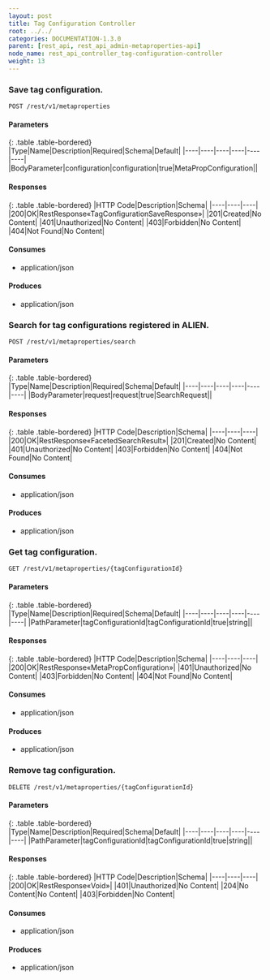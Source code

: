 ```yaml
---
layout: post
title: Tag Configuration Controller
root: ../../
categories: DOCUMENTATION-1.3.0
parent: [rest_api, rest_api_admin-metaproperties-api]
node_name: rest_api_controller_tag-configuration-controller
weight: 13
---
```


### Save tag configuration.
```
POST /rest/v1/metaproperties
```

#### Parameters

{: .table .table-bordered}
|Type|Name|Description|Required|Schema|Default|
|----|----|----|----|----|----|
|BodyParameter|configuration|configuration|true|MetaPropConfiguration||


#### Responses

{: .table .table-bordered}
|HTTP Code|Description|Schema|
|----|----|----|
|200|OK|RestResponse«TagConfigurationSaveResponse»|
|201|Created|No Content|
|401|Unauthorized|No Content|
|403|Forbidden|No Content|
|404|Not Found|No Content|


#### Consumes

* application/json

#### Produces

* application/json

### Search for tag configurations registered in ALIEN.
```
POST /rest/v1/metaproperties/search
```

#### Parameters

{: .table .table-bordered}
|Type|Name|Description|Required|Schema|Default|
|----|----|----|----|----|----|
|BodyParameter|request|request|true|SearchRequest||


#### Responses

{: .table .table-bordered}
|HTTP Code|Description|Schema|
|----|----|----|
|200|OK|RestResponse«FacetedSearchResult»|
|201|Created|No Content|
|401|Unauthorized|No Content|
|403|Forbidden|No Content|
|404|Not Found|No Content|


#### Consumes

* application/json

#### Produces

* application/json

### Get tag configuration.
```
GET /rest/v1/metaproperties/{tagConfigurationId}
```

#### Parameters

{: .table .table-bordered}
|Type|Name|Description|Required|Schema|Default|
|----|----|----|----|----|----|
|PathParameter|tagConfigurationId|tagConfigurationId|true|string||


#### Responses

{: .table .table-bordered}
|HTTP Code|Description|Schema|
|----|----|----|
|200|OK|RestResponse«MetaPropConfiguration»|
|401|Unauthorized|No Content|
|403|Forbidden|No Content|
|404|Not Found|No Content|


#### Consumes

* application/json

#### Produces

* application/json

### Remove tag configuration.
```
DELETE /rest/v1/metaproperties/{tagConfigurationId}
```

#### Parameters

{: .table .table-bordered}
|Type|Name|Description|Required|Schema|Default|
|----|----|----|----|----|----|
|PathParameter|tagConfigurationId|tagConfigurationId|true|string||


#### Responses

{: .table .table-bordered}
|HTTP Code|Description|Schema|
|----|----|----|
|200|OK|RestResponse«Void»|
|401|Unauthorized|No Content|
|204|No Content|No Content|
|403|Forbidden|No Content|


#### Consumes

* application/json

#### Produces

* application/json

